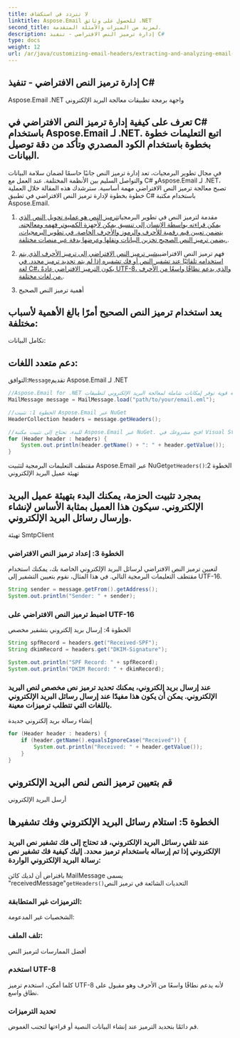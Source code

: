 ```yaml
---
title: لا تتردد في استكشاف
linktitle: Aspose.Email للحصول على وثائق .NET
second_title: لمزيد من الميزات والأمثلة المتقدمة.
description: إدارة ترميز النص الافتراضي - تنفيذ C#
type: docs
weight: 12
url: /ar/java/customizing-email-headers/extracting-and-analyzing-email-headers/
---
```


## إدارة ترميز النص الافتراضي - تنفيذ C#

 Aspose.Email .NET واجهة برمجة تطبيقات معالجة البريد الإلكتروني

##  تعرف على كيفية إدارة ترميز النص الافتراضي في C# باستخدام Aspose.Email لـ .NET. اتبع التعليمات خطوة بخطوة باستخدام الكود المصدري وتأكد من دقة توصيل البيانات.

في مجال تطوير البرمجيات، تعد إدارة ترميز النص جانبًا حاسمًا لضمان سلامة البيانات والتواصل السليم بين الأنظمة المختلفة. عند العمل مع C# وAspose.Email لـ .NET، تصبح معالجة ترميز النص الافتراضي مهمة أساسية. سترشدك هذه المقالة خلال العملية خطوة بخطوة لإدارة ترميز النص الافتراضي في تطبيق C# باستخدام مكتبة Aspose.Email.

1. مقدمة لترميز النص في تطوير البرمجيات[ترميز النص هو عملية تحويل النص الذي يمكن قراءته بواسطة الإنسان إلى تنسيق يمكن لأجهزة الكمبيوتر فهمه ومعالجته. يتضمن تعيين قيم رقمية للأحرف والرموز والأحرف الخاصة. في تطوير البرمجيات، يضمن ترميز النص الصحيح تخزين البيانات ونقلها وعرضها بدقة عبر منصات مختلفة.](https://www.oracle.com/java/technologies/javase-downloads.html).

2. فهم ترميز النص الافتراضي[يشير ترميز النص الافتراضي إلى ترميز الأحرف الذي يتم استخدامه تلقائيًا عند تشفير النص أو فك تشفيره إذا لم يتم تحديد ترميز محدد. في لغة C#، يكون الترميز الافتراضي عادةً UTF-8، والذي يدعم نطاقًا واسعًا من الأحرف من لغات مختلفة.](https://releases.aspose.com/email/java/).

3. أهمية ترميز النص الصحيح

## يعد استخدام ترميز النص الصحيح أمرًا بالغ الأهمية لأسباب مختلفة:

تكامل البيانات:

## دعم متعدد اللغات:

التوافق:`Message`تقديم Aspose.Email لـ .NET

```java
//Aspose.Email for .NET هي مكتبة قوية توفر إمكانات شاملة لمعالجة البريد الإلكتروني لتطبيقات .NET. فهو يسمح لك بإنشاء رسائل البريد الإلكتروني ومعالجتها وإرسالها باستخدام مجموعة متنوعة من التنسيقات والبروتوكولات.
MailMessage message = MailMessage.load("path/to/your/email.eml");

//الخطوة 1: تثبيت Aspose.Email عبر NuGet
HeaderCollection headers = message.getHeaders();

//للبدء، تحتاج إلى تثبيت مكتبة Aspose.Email عبر NuGet. افتح مشروعك في Visual Studio واستخدم NuGet Package Manager للبحث عن حزمة "Aspose.Email" وتثبيتها.
for (Header header : headers) {
    System.out.println(header.getName() + ": " + header.getValue());
}
```

 مقتطف التعليمات البرمجية لتثبيت Aspose.Email عبر NuGet`getHeaders()`الخطوة 2: تهيئة عميل البريد الإلكتروني

## بمجرد تثبيت الحزمة، يمكنك البدء بتهيئة عميل البريد الإلكتروني. سيكون هذا العميل بمثابة الأساس لإنشاء وإرسال رسائل البريد الإلكتروني.

 تهيئة SmtpClient

### الخطوة 3: إعداد ترميز النص الافتراضي

لتعيين ترميز النص الافتراضي لرسائل البريد الإلكتروني الخاصة بك، يمكنك استخدام مقتطف التعليمات البرمجية التالي. في هذا المثال، نقوم بتعيين التشفير إلى UTF-16.

```java
String sender = message.getFrom().getAddress();
System.out.println("Sender: " + sender);
```

###  اضبط ترميز النص الافتراضي على UTF-16

الخطوة 4: إرسال بريد إلكتروني بتشفير مخصص

```java
String spfRecord = headers.get("Received-SPF");
String dkimRecord = headers.get("DKIM-Signature");

System.out.println("SPF Record: " + spfRecord);
System.out.println("DKIM Record: " + dkimRecord);
```

### عند إرسال بريد إلكتروني، يمكنك تحديد ترميز نص مخصص لنص البريد الإلكتروني. يمكن أن يكون هذا مفيدًا عند إرسال رسائل البريد الإلكتروني باللغات التي تتطلب ترميزات معينة.

 إنشاء رسالة بريد إلكتروني جديدة

```java
for (Header header : headers) {
    if (header.getName().equalsIgnoreCase("Received")) {
        System.out.println("Received: " + header.getValue());
    }
}
```

##  قم بتعيين ترميز النص لنص البريد الإلكتروني

 أرسل البريد الإلكتروني

## الخطوة 5: استلام رسائل البريد الإلكتروني وفك تشفيرها

### عند تلقي رسائل البريد الإلكتروني، قد تحتاج إلى فك تشفير نص البريد الإلكتروني إذا تم إرساله باستخدام ترميز محدد. إليك كيفية فك تشفير نص رسالة البريد الإلكتروني الواردة:

 بافتراض أن لديك كائن MailMessage يسمى "receivedMessage"`getHeaders()`التحديات الشائعة في ترميز النص

### الترميزات غير المتطابقة:

الشخصيات غير المدعومة:

### تلف الملف:

أفضل الممارسات لترميز النص

### استخدم UTF-8

كلما أمكن، استخدم ترميز UTF-8 لأنه يدعم نطاقًا واسعًا من الأحرف وهو مقبول على نطاق واسع.

### تحديد الترميزات

قم دائمًا بتحديد الترميز عند إنشاء البيانات النصية أو قراءتها لتجنب الغموض.